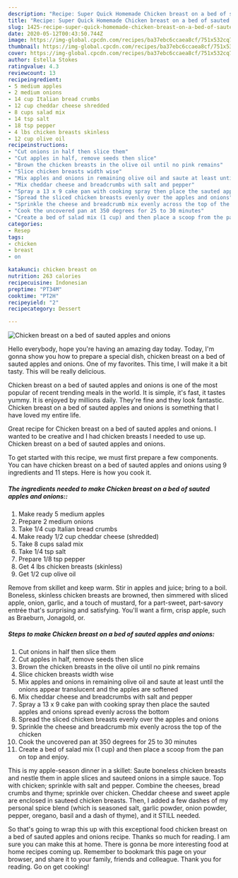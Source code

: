 ```yaml
---
description: "Recipe: Super Quick Homemade Chicken breast on a bed of sauted apples and onions"
title: "Recipe: Super Quick Homemade Chicken breast on a bed of sauted apples and onions"
slug: 1425-recipe-super-quick-homemade-chicken-breast-on-a-bed-of-sauted-apples-and-onions
date: 2020-05-12T00:43:50.744Z
image: https://img-global.cpcdn.com/recipes/ba37ebc6ccaea8cf/751x532cq70/chicken-breast-on-a-bed-of-sauted-apples-and-onions-recipe-main-photo.jpg
thumbnail: https://img-global.cpcdn.com/recipes/ba37ebc6ccaea8cf/751x532cq70/chicken-breast-on-a-bed-of-sauted-apples-and-onions-recipe-main-photo.jpg
cover: https://img-global.cpcdn.com/recipes/ba37ebc6ccaea8cf/751x532cq70/chicken-breast-on-a-bed-of-sauted-apples-and-onions-recipe-main-photo.jpg
author: Estella Stokes
ratingvalue: 4.3
reviewcount: 13
recipeingredient:
- 5 medium apples
- 2 medium onions
- 14 cup Italian bread crumbs
- 12 cup cheddar cheese shredded
- 8 cups salad mix
- 14 tsp salt
- 18 tsp pepper
- 4 lbs chicken breasts skinless
- 12 cup olive oil
recipeinstructions:
- "Cut onions in half then slice them"
- "Cut apples in half, remove seeds then slice"
- "Brown the chicken breasts in the olive oil until no pink remains"
- "Slice chicken breasts width wise"
- "Mix apples and onions in remaining olive oil and saute at least until the onions appear translucent and the apples are softened"
- "Mix cheddar cheese and breadcrumbs with salt and pepper"
- "Spray a 13 x 9 cake pan with cooking spray then place the sauted apples and onions spread evenly across the bottom"
- "Spread the sliced chicken breasts evenly over the apples and onions"
- "Sprinkle the cheese and breadcrumb mix evenly across the top of the chicken"
- "Cook the uncovered pan at 350 degrees for 25 to 30 minutes"
- "Create a bed of salad mix (1 cup) and then place a scoop from the pan on top and enjoy."
categories:
- Resep
tags:
- chicken
- breast
- on

katakunci: chicken breast on
nutrition: 263 calories
recipecuisine: Indonesian
preptime: "PT34M"
cooktime: "PT2H"
recipeyield: "2"
recipecategory: Dessert

---
```



![Chicken breast on a bed of sauted apples and onions](https://img-global.cpcdn.com/recipes/ba37ebc6ccaea8cf/751x532cq70/chicken-breast-on-a-bed-of-sauted-apples-and-onions-recipe-main-photo.jpg)

Hello everybody, hope you're having an amazing day today. Today, I'm gonna show you how to prepare a special dish, chicken breast on a bed of sauted apples and onions. One of my favorites. This time, I will make it a bit tasty. This will be really delicious.

Chicken breast on a bed of sauted apples and onions is one of the most popular of recent trending meals in the world. It is simple, it's fast, it tastes yummy. It is enjoyed by millions daily. They're fine and they look fantastic. Chicken breast on a bed of sauted apples and onions is something that I have loved my entire life.

Great recipe for Chicken breast on a bed of sauted apples and onions. I wanted to be creative and I had chicken breasts I needed to use up. Chicken breast on a bed of sauted apples and onions.


To get started with this recipe, we must first prepare a few components. You can have chicken breast on a bed of sauted apples and onions using 9 ingredients and 11 steps. Here is how you cook it.

##### The ingredients needed to make Chicken breast on a bed of sauted apples and onions::

1. Make ready 5 medium apples
1. Prepare 2 medium onions
1. Take 1/4 cup Italian bread crumbs
1. Make ready 1/2 cup cheddar cheese (shredded)
1. Take 8 cups salad mix
1. Take 1/4 tsp salt
1. Prepare 1/8 tsp pepper
1. Get 4 lbs chicken breasts (skinless)
1. Get 1/2 cup olive oil


Remove from skillet and keep warm. Stir in apples and juice; bring to a boil. Boneless, skinless chicken breasts are browned, then simmered with sliced apple, onion, garlic, and a touch of mustard, for a part-sweet, part-savory entrée that&#39;s surprising and satisfying. You&#39;ll want a firm, crisp apple, such as Braeburn, Jonagold, or. 

##### Steps to make Chicken breast on a bed of sauted apples and onions:

1. Cut onions in half then slice them
1. Cut apples in half, remove seeds then slice
1. Brown the chicken breasts in the olive oil until no pink remains
1. Slice chicken breasts width wise
1. Mix apples and onions in remaining olive oil and saute at least until the onions appear translucent and the apples are softened
1. Mix cheddar cheese and breadcrumbs with salt and pepper
1. Spray a 13 x 9 cake pan with cooking spray then place the sauted apples and onions spread evenly across the bottom
1. Spread the sliced chicken breasts evenly over the apples and onions
1. Sprinkle the cheese and breadcrumb mix evenly across the top of the chicken
1. Cook the uncovered pan at 350 degrees for 25 to 30 minutes
1. Create a bed of salad mix (1 cup) and then place a scoop from the pan on top and enjoy.


This is my apple-season dinner in a skillet: Saute boneless chicken breasts and nestle them in apple slices and sauteed onions in a simple sauce. Top with chicken; sprinkle with salt and pepper. Combine the cheeses, bread crumbs and thyme; sprinkle over chicken. Cheddar cheese and sweet apple are enclosed in sauteed chicken breasts. Then, I added a few dashes of my personal spice blend (which is seasoned salt, garlic powder, onion powder, pepper, oregano, basil and a dash of thyme), and it STILL needed. 

So that's going to wrap this up with this exceptional food chicken breast on a bed of sauted apples and onions recipe. Thanks so much for reading. I am sure you can make this at home. There is gonna be more interesting food at home recipes coming up. Remember to bookmark this page on your browser, and share it to your family, friends and colleague. Thank you for reading. Go on get cooking!
